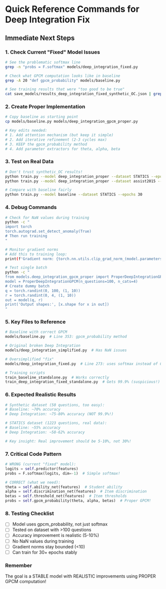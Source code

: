 # Quick Reference Commands for Deep Integration Fix

## Immediate Next Steps

### 1. Check Current "Fixed" Model Issues
```bash
# See the problematic softmax line
grep -n "probs = F.softmax" models/deep_integration_fixed.py

# Check what GPCM computation looks like in baseline
grep -A 20 "def gpcm_probability" models/baseline.py

# See training results that were "too good to be true"
cat save_models/results_deep_integration_fixed_synthetic_OC.json | grep accuracy
```

### 2. Create Proper Implementation
```bash
# Copy baseline as starting point
cp models/baseline.py models/deep_integration_gpcm_proper.py

# Key edits needed:
# 1. Add attention mechanism (but keep it simple)
# 2. Add iterative refinement (2-3 cycles max)
# 3. KEEP the gpcm_probability method
# 4. Add parameter extractors for theta, alpha, beta
```

### 3. Test on Real Data
```bash
# Don't trust synthetic_OC results!
python train.py --model deep_integration_proper --dataset STATICS --epochs 30
python train.py --model deep_integration_proper --dataset assist2015 --epochs 30

# Compare with baseline fairly
python train.py --model baseline --dataset STATICS --epochs 30
```

### 4. Debug Commands
```bash
# Check for NaN values during training
python -c "
import torch
torch.autograd.set_detect_anomaly(True)
# Then run training
"

# Monitor gradient norms
# Add this to training loop:
print(f'Gradient norm: {torch.nn.utils.clip_grad_norm_(model.parameters(), max_norm=float('inf'))}')

# Test single batch
python -c "
from models.deep_integration_gpcm_proper import ProperDeepIntegrationGPCM
model = ProperDeepIntegrationGPCM(n_questions=100, n_cats=4)
# Create dummy batch
q = torch.randint(0, 100, (1, 10))
r = torch.randint(0, 4, (1, 10))
out = model(q, r)
print('Output shapes:', [x.shape for x in out])
"
```

### 5. Key Files to Reference
```bash
# Baseline with correct GPCM
models/baseline.py  # Line 353: gpcm_probability method

# Original broken Deep Integration  
models/deep_integration_simplified.py  # Has NaN issues

# Oversimplified "fix"
models/deep_integration_fixed.py  # Line 273: uses softmax instead of GPCM

# Training scripts
train_baseline_standalone.py  # Works correctly
train_deep_integration_fixed_standalone.py  # Gets 99.9% (suspicious!)
```

### 6. Expected Realistic Results
```python
# Synthetic dataset (50 questions, too easy):
# Baseline: ~70% accuracy
# Deep Integration: ~75-80% accuracy (NOT 99.9%!)

# STATICS dataset (1223 questions, real data):
# Baseline: ~55% accuracy  
# Deep Integration: ~58-62% accuracy

# Key insight: Real improvement should be 5-10%, not 30%!
```

### 7. Critical Code Pattern
```python
# WRONG (current "fixed" model):
logits = self.predictor(features)
probs = F.softmax(logits, dim=-1)  # Simple softmax!

# CORRECT (what we need):
theta = self.ability_net(features)  # Student ability
alpha = self.discrimination_net(features)  # Item discrimination
betas = self.threshold_net(features)  # Item thresholds
probs = self.gpcm_probability(theta, alpha, betas)  # Proper GPCM!
```

### 8. Testing Checklist
- [ ] Model uses gpcm_probability, not just softmax
- [ ] Tested on dataset with >100 questions
- [ ] Accuracy improvement is realistic (5-10%)
- [ ] No NaN values during training
- [ ] Gradient norms stay bounded (<10)
- [ ] Can train for 30+ epochs stably

### Remember
The goal is a STABLE model with REALISTIC improvements using PROPER GPCM computation!